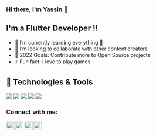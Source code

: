 ### Hi there, I'm Yassin  👋 


## I'm a Flutter Developer !!


- 🌱 I’m currently learning everything 🤣
- 👯 I’m looking to collaborate with other content creators
- 🥅 2022 Goals: Contribute more to Open Source projects
- ⚡ Fun fact: I love to play games



## 🔧 Technologies & Tools

![](https://img.shields.io/badge/Editor-VS_Code-informational?style=flat&logo=visual-studio-code&logoColor=white&color=6aa6f8)
![](https://img.shields.io/badge/Code-Dart-green)
![](https://img.shields.io/badge/Code-C%2B%2B-yellowgreen)
![](https://img.shields.io/badge/Code-Java-red)
![](https://img.shields.io/badge/Tools-Git-blue)


### Connect with me:

[<img align="left" alt="Yassin522 | LinkedIn" width="22px" src="https://cdn.jsdelivr.net/npm/simple-icons@v3/icons/linkedin.svg" />][linkedin]
[<img align="left" alt="Yassin522 | Instagram" width="22px" src="https://cdn.jsdelivr.net/npm/simple-icons@v3/icons/instagram.svg" />][instagram]
[<img align="left" alt="Yassin522 | Behance" width="22px" src="https://cdn.jsdelivr.net/npm/simple-icons@v3/icons/facebook.svg" />][facebook]
[<img align="left" alt="Yassin522 | Behance" width="22px" src="https://cdn.jsdelivr.net/npm/simple-icons@v3/icons/behance.svg" />][behance]



[instagram]: https://www.instagram.com/yaseen_almahdi5/
[linkedin]: https://www.linkedin.com/in/yassin-abdulmahdi-273561210/
[behance]: https://www.behance.net/yassinabdelmahdi
[facebook]: https://www.facebook.com/yasin.almhdi.96/

